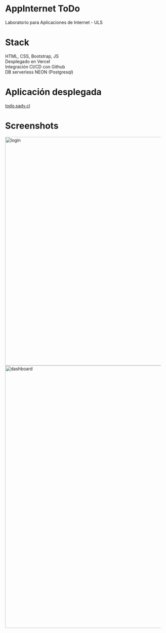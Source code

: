 # AppInternet ToDo
Laboratorio para Aplicaciones de Internet - ULS

# Stack
HTML, CSS, Bootstrap, JS<br>
Desplegado en Vercel<br>
Integración CI/CD con Github<br>
DB serverless NEON (Postgresql)<br>


# Aplicación desplegada
[todo.sady.cl](https://todo.sady.cl)

# Screenshots

<img width="1297" height="737" alt="login" src="https://github.com/user-attachments/assets/efffa4ea-4c38-4e00-a895-c762bc595da4" />

<img width="1638" height="847" alt="dashboard" src="https://github.com/user-attachments/assets/5655539c-45f9-40de-8701-783189d03918" />
